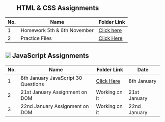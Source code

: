 ## <img height="16px" src="https://www.w3.org/html/logo/badge/html5-badge-h-solo.png"><img height="16px" src="https://user-images.githubusercontent.com/110087385/210600757-c5cd4168-1913-4cb9-8c09-1d43f9a7565b.png"> HTML & CSS Assignments

| No. 	| **Name**                    	| **Folder Link**                                   	|
|-----	|-----------------------------	|---------------------------------------------------	|
| 1   	| Homework 5th & 6th November 	| [Click here](./5th%20%26%206th%20Nov%20homework/) 	|
| 2   	| Practice Files              	| [Click Here](./Other%20Practices/)                	|





## <img height="18px" src="https://user-images.githubusercontent.com/110087385/214230548-73bce776-1fc4-4373-bca2-29b1213e0062.jpg"> JavaScript Assignments

| No. 	| **Name**                            	| **Folder Link**                           	| **Date**     	|
|-----	|-------------------------------------	|-------------------------------------------	|--------------	|
| 1   	| 8th January JavaScript 30 Questions 	| [Click Here](./JavaScript%20Assignments/) 	| 8th January  	|
| 2   	| 21st January Assignment on DOM      	| Working on it                                	| 21st January 	|
| 3   	| 22nd January Assignment on DOM      	| Working on it                               	| 22nd January 	|